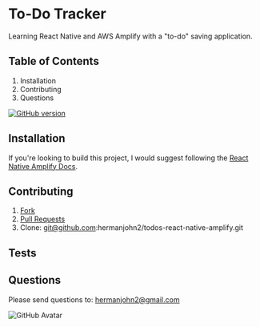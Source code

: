 # To-Do Tracker

Learning React Native and AWS Amplify with a "to-do" saving application.

## Table of Contents

1. Installation
2. Contributing
3. Questions

[![GitHub version](https://badge.fury.io/gh/hermanjohn2%2Ftodos-react-native-amplify.svg)](https://github.com/hermanjohn2/todos-react-native-amplify)

## Installation

If you're looking to build this project, I would suggest following the [React Native Amplify Docs](https://docs.amplify.aws/start/getting-started/installation/q/integration/react-native).

## Contributing

1. [Fork](https://github.com/hermanjohn2/todos-react-native-amplify)
2. [Pull Requests](https://github.com/hermanjohn2/todos-react-native-amplify/pulls)
3. Clone: git@github.com:hermanjohn2/todos-react-native-amplify.git

## Tests

## Questions

Please send questions to: hermanjohn2@gmail.com

![GitHub Avatar](https://avatars0.githubusercontent.com/u/57771371?v=4)
